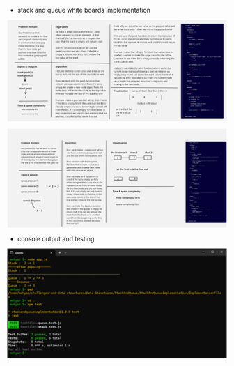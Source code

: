 - stack and queue white boards implementation

![stack whiteboard](./stackWhiteboard.jpg)

![queue whiteboard](./queueWhiteboard.jpg)

- console output and testing 

![console output and testing](./consoleOutput_QUEUEANDSTACK.png)